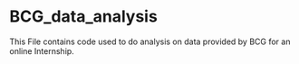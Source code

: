 # BCG_data_analysis
This File contains code used to do analysis on data provided by BCG for an online Internship.
